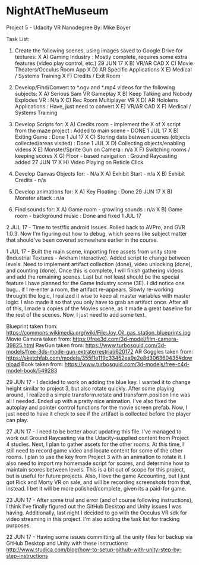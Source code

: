 # NightAtTheMuseum
Project 5 - Udacity VR Nanodegree
By: Mike Boyer

Task List:
1) Create the following scenes, using images saved to Google Drive for textures:
X	A) Gaming Industry : Mostly complete, requires some extra features (video play control, etc.) 29 JUN 17
X	B) VR/AR CAD
X	C) Movie Theaters/Occulus Room App
X	D) AR Specific Applications
X	E) Medical / Systems Training
X	F) Credits / Exit Room
	
2) Develop/Find/Convert to *.ogv and *.mp4 videos for the following subjects:
X	A) Serious Sam VR Gameplay
X	B) Keep Talking and Nobody Explodes VR : N/a
X	C) Rec Room Multiplayer VR
X	D) AR Hololens Applications : Have, just need to convert
X	E) VR/AR CAD 
X	F) Medical / Systems Training
	
3) Develop Scripts for:
X	A) Credits room - implement the X of X script from the maze project : Added to main scene - DONE 1 JUL 17
X	B) Exiting Game : Done 1 Jul 17
X	C) Storing data between scenes (objects collected/areas visited) : Done 1 JUL
X	D) Collecting objects/enabling videos
X	E) Monster/Sprite Gun on Camera  : n/a
X	F) Switching rooms / keeping scores
X	G) Floor - based navigation : Ground Raycasting added 27 JUN 17
X	H) Video Playing on Reticle Click

4) Develop Canvas Objects for: - N/a
X	A) Exhibit Start - n/a
X	B) Exhibit Credits - n/a

5) Develop animations for:
X	A) Key Floating : Done 29 JUN 17
X	B) Monster attack : n/a

6) Find sounds for:
X	A) Game room - growling sounds : n/a
X	B) Game room - background music : Done and fixed 1 JUL 17
	
2 JUL 17 - Time to test/fix android issues. Rolled back to AVPro, and GVR 1.0.3. Now I'm figuring out how to debug,
which seems like subject matter that should've been covered somewhere earlier in the course.
	
1 JUL 17 - Built the main scene, importing free assets from unity store (Industrial Textures - Arkham Interactive).
Added script to change between levels. Need to implement artifact collection (done), video unlocking (done), and counting (done). Once this
is complete, I will finish gathering videos and add the remaining scenes. Last but not least should be the special feature
I have planned for the Game Industry scene (3E). I did notice one bug... if I re-enter a room, the artifact re-appears.
Slowly re-working throught the logic, I realized it wise to keep all master variables with master logic. I also made it
so that you only have to grab an artifact once. After all of this, I made a copies of the Movies scene, as it made a great
baseline for the rest of the scenes. Now, I just need to add some text.

Blueprint taken from: https://commons.wikimedia.org/wiki/File:Joy_Oil_gas_station_blueprints.jpg
Movie Camera taken from: https://free3d.com/3d-model/film-camera-39825.html
RayGun taken from: https://www.turbosquid.com/3d-models/free-3ds-mode-gun-extraterrestrial/620172
AR Goggles taken from: https://sketchfab.com/models/355f1e119c33452ea9e2e8d306360435#download
Book taken from: https://www.turbosquid.com/3d-models/free-c4d-model-book/549283

	
29 JUN 17 - I decided to work on adding the blue key. I wanted it to change height similar to project 3, but also rotate quickly.
After some playing around, I realized a simple transform.rotate and transform.position line was all I needed. Ended up with a pretty
nice animation. I've also fixed the autoplay and pointer control functions for the movie screen prefab. Now, I just need to have it
check to see if the artifact is collected before the player can play.

27 JUN 17 -  I need to be better about updating this file. I've managed to work out Ground Raycasting via the Udacity-supplied
content from Project 4 studies. Next, I plan to gather assets for the other rooms. At this time, I still need to record game video
and locate content for some of the other rooms. I plan to use the key from Project 3 with an animation to rotate it. I also need
to import my homemade script for scores, and determine how to maintain scores between levels. This is a bit out of scope for this 
project, but is useful for future projects. Also, I love the game Accounting, but I just got Rick and Morty VR on sale, and will
be recording screenshots from that, instead. I bet it will be more polished/complete, given its a paid-for game.

23 JUN 17 -
After some trial and error (and of course following instructions), I think I've finally figured out the GitHub Desktop
and Unity issues I was having. Additionally, last night I decided to go with the Occulus VR sdk for video streaming
in this project. I'm also adding the task list for tracking purposes.

22 JUN 17 - 
Having some issues committing all the unity files for backup via GitHub Desktop and Unity with these instructions:
http://www.studica.com/blog/how-to-setup-github-with-unity-step-by-step-instructions

